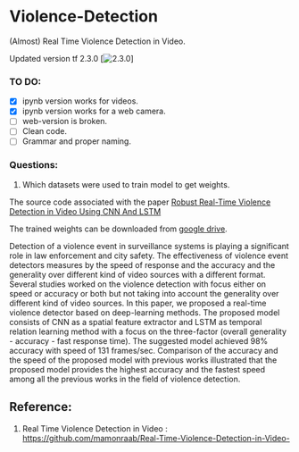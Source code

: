 # Violence-Detection
(Almost) Real Time Violence Detection in Video.

Updated version tf 2.3.0
[![2.3.0](https://img.shields.io/badge/tf-2.3.0-success)]

### TO DO:
- [X] ipynb version works for videos.
- [X] ipynb version works for a web camera.
- [ ] web-version is broken.
- [ ] Clean code.
- [ ] Grammar and proper naming. 

### Questions:
1. Which datasets were used to train model to get weights.

The source code associated with the paper [Robust Real-Time Violence Detection in Video Using CNN And LSTM](https://ieeexplore.ieee.org/document/8852616)

The trained weights can be downloaded from [google drive](https://drive.google.com/file/d/11IN2npH3i8PhzECNMcxfIQNFWPROr5gt/view?usp=sharing).

Detection of a violence event in surveillance systems is playing a significant role in law enforcement and city safety. The effectiveness of violence event detectors measures by the speed of response and the accuracy and the generality over different kind of video sources with a different format. Several studies worked on the violence detection with focus either on speed or accuracy or both but not taking into account the generality over different kind of video sources. In this paper, we proposed a real-time violence detector based on deep-learning methods. The proposed model consists of CNN as a spatial feature extractor and LSTM as temporal relation learning method with a focus on the three-factor (overall generality - accuracy - fast response time). The suggested model achieved 98% accuracy with speed of 131 frames/sec. Comparison of the accuracy and the speed of the proposed model with previous works illustrated that the proposed model provides the highest accuracy and the fastest speed among all the previous works in the field of violence detection.

## Reference:

1. Real Time Violence Detection in Video : https://github.com/mamonraab/Real-Time-Violence-Detection-in-Video-
